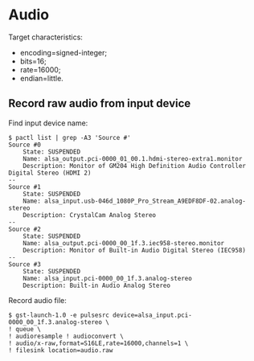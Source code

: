 # Audio

Target characteristics:
 * encoding=signed-integer;
 * bits=16;
 * rate=16000;
 * endian=little.

## Record raw audio from input device

Find input device name:
```shell
$ pactl list | grep -A3 'Source #'
Source #0
    State: SUSPENDED
    Name: alsa_output.pci-0000_01_00.1.hdmi-stereo-extra1.monitor
    Description: Monitor of GM204 High Definition Audio Controller Digital Stereo (HDMI 2)
--
Source #1
    State: SUSPENDED
    Name: alsa_input.usb-046d_1080P_Pro_Stream_A9EDF8DF-02.analog-stereo
    Description: CrystalCam Analog Stereo
--
Source #2
    State: SUSPENDED
    Name: alsa_output.pci-0000_00_1f.3.iec958-stereo.monitor
    Description: Monitor of Built-in Audio Digital Stereo (IEC958)
--
Source #3
    State: SUSPENDED
    Name: alsa_input.pci-0000_00_1f.3.analog-stereo
    Description: Built-in Audio Analog Stereo
```

Record audio file:
```shell
$ gst-launch-1.0 -e pulsesrc device=alsa_input.pci-0000_00_1f.3.analog-stereo \
! queue \
! audioresample ! audioconvert \
! audio/x-raw,format=S16LE,rate=16000,channels=1 \
! filesink location=audio.raw
```
    